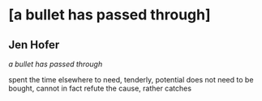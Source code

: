 # [a bullet has passed through]
## Jen Hofer
_a bullet has passed through_

spent the time elsewhere
to need, tenderly, potential
does not need to be bought, cannot
in fact refute the cause, rather catches